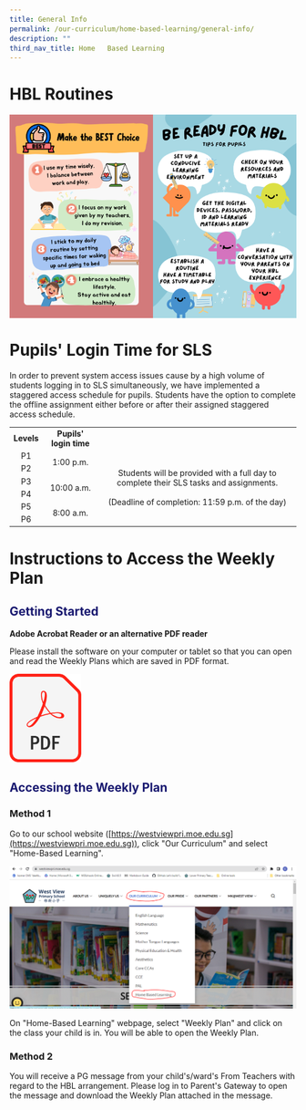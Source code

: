```yaml
---
title: General Info
permalink: /our-curriculum/home-based-learning/general-info/
description: ""
third_nav_title: Home   Based Learning
---
```

# HBL Routines
<div style="display:flex; width:50%;">
	<img src="/images/Home%20Based%20Learning/hbl%20routine%201.png">
	<img src="/images/Home%20Based%20Learning/hbl%20routine%202.png">
</div>

# Pupils' Login Time for SLS
In order to prevent system access issues cause by a high volume of students logging in to SLS simultaneously, we have implemented a staggered access schedule for pupils. Students have the option to complete the offline assignment either before or after their assigned staggered access schedule.

<table style="text-align:center; vertical-align:middle;">
<tbody>
  <tr style="font-weight: bold;">
    <td>Levels</td>
    <td>Pupils' login time</td>
    <td></td>
  </tr>
  <tr>
    <td>P1</td>
    <td rowspan="2">1:00 p.m.</td>
    <td rowspan="6">Students will be provided with a full day to complete their SLS tasks and assignments.<br><br>(Deadline of completion: 11:59 p.m. of the day)</td>
  </tr>
  <tr>
    <td>P2</td>
  </tr>
  <tr>
    <td>P3</td>
    <td rowspan="2">10:00 a.m.</td>
  </tr>
  <tr>
    <td>P4</td>
  </tr>
  <tr>
    <td>P5</td>
    <td rowspan="2">8:00 a.m.</td>
  </tr>
  <tr>
    <td>P6</td>
  </tr>
</tbody>
</table>


# Instructions to Access the Weekly Plan

<h2 style="color: midnightblue;">Getting Started</h2>

**Adobe Acrobat Reader or an alternative PDF reader**

Please install the software on your computer or tablet so that you can open and read the Weekly Plans which are saved in PDF format.

<p><a href="https://get.adobe.com/reader/"><img src="/images/Home%20Based%20Learning/pdf_file_icon.png" style="width: 25%;"></a></p>

<h2 style="color: midnightblue;">Accessing the Weekly Plan</h2>

### Method 1
Go to our school website ([https://westviewpri.moe.edu.sg](https://westviewpri.moe.edu.sg)), click "Our Curriculum" and select "Home-Based Learning".

![](/images/Home%20Based%20Learning/finding%20hbl%20page.PNG)

On "Home-Based Learning" webpage, select "Weekly Plan" and click on the class your child is in. You will be able to open the Weekly Plan.

### Method 2
You will receive a PG message from your child's/ward's From Teachers with regard to the HBL arrangement. Please log in to Parent's Gateway to open the message and download the Weekly Plan attached in the message.